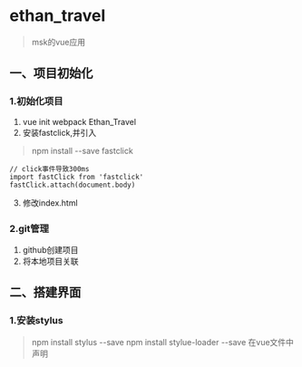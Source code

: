 # ethan_travel

> msk的vue应用
## 一、项目初始化
### 1.初始化项目
1. vue init webpack  Ethan_Travel
2. 安装fastclick,并引入
> npm install --save fastclick
```
// click事件导致300ms
import fastClick from 'fastclick'
fastClick.attach(document.body)
```

3. 修改index.html
> <meta name="viewport" content="width=device-width,initial-scale=1.0,
    minimum-scale=1.0,maximum-scale=1.0,user-scalable=no">
### 2.git管理
1. github创建项目
2. 将本地项目关联

## 二、搭建界面
### 1.安装stylus
 > npm install stylus --save
 > npm install stylue-loader --save
 > 在vue文件中声明<style lang="stylus">
### 2. 使用icon-font
1. icon-font网站下载（选中有用的添加到购物车，下载到本地）
2. 导入本地项目（在本地@/assets/styles/iconfont下放入：[.eot , .svg , .ttf , .woff]四个文件，在本地@/assets/styles放入：[iconfont.css]）
3. 修改iconfont.css引入的路径
4. 在html中使用 <span class="iconfont">&#xe624;</span>【&#xe624;是从官网中复制代码的来】
> 创建别名：在webpack.base.conf.js中 添加'styles': resolve('src/assets/styles')
### 3. 创建轮播图，使用swiper
#### 1. git的新分支：
1. 创建并切换新分支：git checkout -b <分支名>
2. 
#### 2. 引入swiper

### 4. 添加推荐模块。
### 5. 添加ajax(axios)
1. 安装npm install axios --save
2. 引用